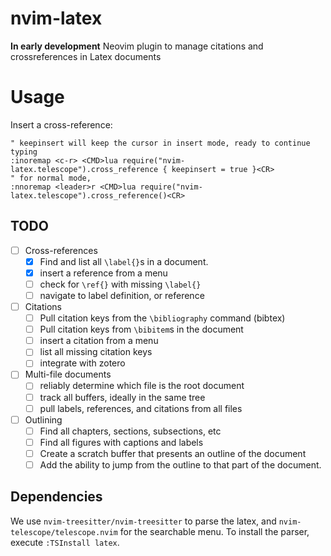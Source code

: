 # nvim-latex
**In early development**
Neovim plugin to manage citations and crossreferences in Latex documents

# Usage

Insert a cross-reference:

```viml
" keepinsert will keep the cursor in insert mode, ready to continue typing
:inoremap <c-r> <CMD>lua require("nvim-latex.telescope").cross_reference { keepinsert = true }<CR>
" for normal mode,
:nnoremap <leader>r <CMD>lua require("nvim-latex.telescope").cross_reference()<CR>
```

## TODO

- [ ] Cross-references
    - [X] Find and list all `\label{}`s in a document.
    - [X] insert a reference from a menu 
    - [ ] check for `\ref{}` with missing `\label{}`
    - [ ] navigate to label definition, or reference
- [ ] Citations
    - [ ] Pull citation keys from the `\bibliography` command (bibtex)
    - [ ] Pull citation keys from `\bibitem`s in the document
    - [ ] insert a citation from a menu
    - [ ] list all missing citation keys
    - [ ] integrate with zotero
- [ ] Multi-file documents
    - [ ] reliably determine which file is the root document
    - [ ] track all buffers, ideally in the same tree
    - [ ] pull labels, references, and citations from all files
- [ ] Outlining
    - [ ] Find all chapters, sections, subsections, etc
    - [ ] Find all figures with captions and labels
    - [ ] Create a scratch buffer that presents an outline of the document
    - [ ] Add the ability to jump from the outline to that part of the document.

## Dependencies

We use `nvim-treesitter/nvim-treesitter` to parse the latex, and
`nvim-telescope/telescope.nvim` for the searchable menu. To install the parser,
execute `:TSInstall latex`.
